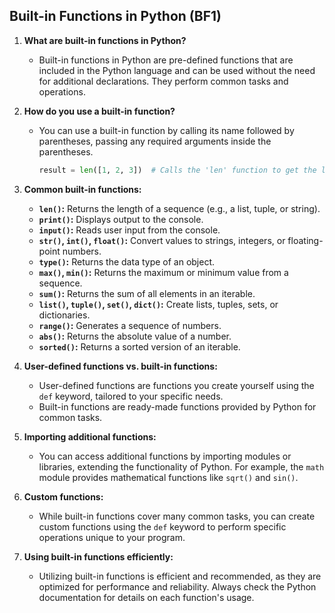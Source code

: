 ## Built-in Functions in Python (BF1)

1. **What are built-in functions in Python?**
   - Built-in functions in Python are pre-defined functions that are included in the Python language and can be used without the need for additional declarations. They perform common tasks and operations.

2. **How do you use a built-in function?**
   - You can use a built-in function by calling its name followed by parentheses, passing any required arguments inside the parentheses.
     ```python
     result = len([1, 2, 3])  # Calls the 'len' function to get the length of a list
     ```

3. **Common built-in functions:**
   - **`len()`:** Returns the length of a sequence (e.g., a list, tuple, or string).
   - **`print()`:** Displays output to the console.
   - **`input()`:** Reads user input from the console.
   - **`str()`, `int()`, `float()`:** Convert values to strings, integers, or floating-point numbers.
   - **`type()`:** Returns the data type of an object.
   - **`max()`, `min()`:** Returns the maximum or minimum value from a sequence.
   - **`sum()`:** Returns the sum of all elements in an iterable.
   - **`list()`, `tuple()`, `set()`, `dict()`:** Create lists, tuples, sets, or dictionaries.
   - **`range()`:** Generates a sequence of numbers.
   - **`abs()`:** Returns the absolute value of a number.
   - **`sorted()`:** Returns a sorted version of an iterable.

4. **User-defined functions vs. built-in functions:**
   - User-defined functions are functions you create yourself using the `def` keyword, tailored to your specific needs.
   - Built-in functions are ready-made functions provided by Python for common tasks.

5. **Importing additional functions:**
   - You can access additional functions by importing modules or libraries, extending the functionality of Python. For example, the `math` module provides mathematical functions like `sqrt()` and `sin()`.

6. **Custom functions:**
   - While built-in functions cover many common tasks, you can create custom functions using the `def` keyword to perform specific operations unique to your program.

7. **Using built-in functions efficiently:**
   - Utilizing built-in functions is efficient and recommended, as they are optimized for performance and reliability. Always check the Python documentation for details on each function's usage.

